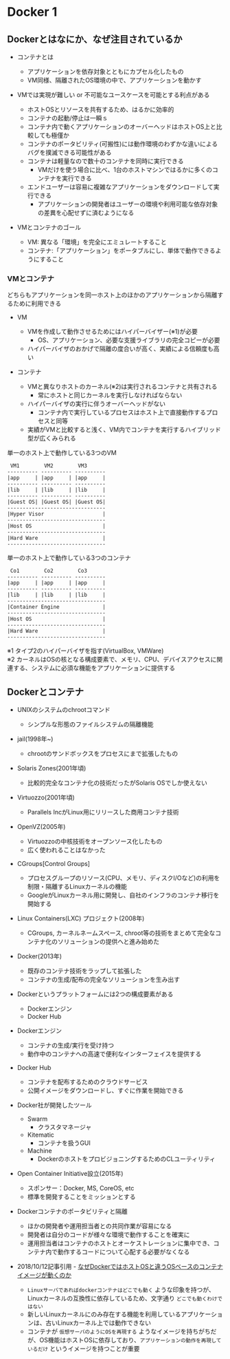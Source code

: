 # Docker 1

## Dockerとはなにか、なぜ注目されているか

* コンテナとは
  * アプリケーションを依存対象とともにカプセル化したもの
  * VM同様、隔離されたOS環境の中で、アプリケーションを動かす

* VMでは実現が難しい or 不可能なユースケースを可能とする利点がある
  * ホストOSとリソースを共有するため、はるかに効率的
  * コンテナの起動/停止は一瞬ｓ
  * コンテナ内で動くアプリケーションのオーバーヘッドはホストOS上と比較しても極僅か
  * コンテナのポータビリティ(可搬性)には動作環境のわずかな違いによるバグを撲滅できる可能性がある
  * コンテナは軽量なので数十のコンテナを同時に実行できる
    * VMだけを使う場合に比べ、1台のホストマシンではるかに多くのコンテナを実行できる
  * エンドユーザーは容易に複雑なアプリケーションをダウンロードして実行できる
    * アプリケーションの開発者はユーザーの環境や利用可能な依存対象の差異を心配せずに済むようになる

* VMとコンテナのゴール
  * VM: 異なる「環境」を完全にエミュレートすること
  * コンテナ:「アプリケーション」をポータブルにし、単体で動作できるようにすること

### VMとコンテナ

どちらもアプリケーションを同一ホスト上のほかのアプリケーションから隔離するために利用できる

* VM
  * VMを作成して動作させるためにはハイパーバイザー(※1)が必要
    * OS、アプリケーション、必要な支援ライブラリの完全コピーが必要
  * ハイパーバイザのおかげで隔離の度合いが高く、実績による信頼度も高い

* コンテナ
  * VMと異なりホストのカーネル(※2)は実行されるコンテナと共有される
    * 常にホストと同じカーネルを実行しなければならない
  * ハイパーバイザの実行に伴うオーバーヘッドがない
    * コンテナ内で実行しているプロセスはホスト上で直接動作するプロセスと同等
  * 実績がVMと比較すると浅く、VM内でコンテナを実行するハイブリッド型が広くみられる


単一のホスト上で動作している3つのVM
```
 VM1        VM2        VM3
---------- ---------- ----------
|app     | |app     | |app     |
---------- ---------- ----------
|lib     | |lib     | |lib     |
---------- ---------- ----------
|Guest OS| |Guest OS| |Guest OS|
--------------------------------
|Hyper Visor                   |
--------------------------------
|Host OS                       |
--------------------------------
|Hard Ware                     |
--------------------------------
```
単一のホスト上で動作している3つのコンテナ
```
 Co1        Co2        Co3
---------- ---------- ----------
|app     | |app     | |app     |
---------- ---------- ----------
|lib     | |lib     | |lib     |
--------------------------------
|Container Engine              |
--------------------------------
|Host OS                       |
--------------------------------
|Hard Ware                     |
--------------------------------
```

※1 タイプ2のハイパーバイザを指す(VirtualBox, VMWare)  
※2 カーネルはOSの核となる構成要素で、メモリ、CPU、デバイスアクセスに関連する、システムに必須な機能をアプリケーションに提供する

## Dockerとコンテナ

* UNIXのシステムのchrootコマンド
  * シンプルな形態のファイルシステムの隔離機能

* jail(1998年~)
  * chrootのサンドボックスをプロセスにまで拡張したもの

* Solaris Zones(2001年頃)
  * 比較的完全なコンテナ化の技術だったがSolaris OSでしか使えない

* Virtuozzo(2001年頃)
  * Parallels IncがLinux用にリリースした商用コンテナ技術

* OpenVZ(2005年)
  * Virtuozzoの中核技術をオープンソース化したもの
  * 広く使われることはなかった

* CGroups[Control Groups]
  * プロセスグループのリソース(CPU、メモリ、ディスクI/Oなど)の利用を制限・隔離するLinuxカーネルの機能
  * GoogleがLinuxカーネル用に開発し、自社のインフラのコンテナ移行を開始する

* Linux Containers(LXC) プロジェクト(2008年)
  * CGroups, カーネルネームスペース, chroot等の技術をまとめて完全なコンテナ化のソリューションの提供へと進み始めた

* Docker(2013年)
  * 既存のコンテナ技術をラップして拡張した
  * コンテナの生成/配布の完全なソリューションを生み出す

* Dockerというプラットフォームには2つの構成要素がある
  * Dockerエンジン
  * Docker Hub

* Dockerエンジン
  * コンテナの生成/実行を受け持つ
  * 動作中のコンテナへの高速で便利なインターフェイスを提供する

* Docker Hub
  * コンテナを配布するためのクラウドサービス
  * 公開イメージをダウンロードし、すぐに作業を開始できる

* Docker社が開発したツール
  * Swarm
    * クラスタマネージャ
  * Kitematic
    * コンテナを扱うGUI
  * Machine
    * DockerのホストをプロビジョニングするためのCLユーティリティ

* Open Container Initiative設立(2015年)
  * スポンサー：Docker, MS, CoreOS, etc
  * 標準を開発することをミッションとする

* Dockerコンテナのポータビリティと隔離
  * ほかの開発者や運用担当者との共同作業が容易になる
  * 開発者は自分のコードが様々な環境で動作することを確実に
  * 運用担当者はコンテナのホストとオーケストレーションに集中でき、コンテナ内で動作するコードについて心配する必要がなくなる

* 2018/10/12記事引用 - [なぜDockerではホストOSと違うOSベースのコンテナイメージが動くのか](https://qiita.com/kirikunix/items/33414240b4cacee362da?utm_source=Qiita%E3%83%8B%E3%83%A5%E3%83%BC%E3%82%B9&utm_campaign=78de5bac45-Qiita_newsletter_334_10_24_2018&utm_medium=email&utm_term=0_e44feaa081-78de5bac45-33550453)
  * `Linuxサーバであればdockerコンテナはどこでも動く` ような印象を持つが、Linuxカーネルの互換性に依存しているため、文字通り `どこでも動くわけではない`
  * 新しいLinuxカーネルにのみ存在する機能を利用しているアプリケーションは、古いLinuxカーネル上では動作できない
  * コンテナが `仮想サーバのようにOSを再現する` ようなイメージを持ちがちだが、OS機能はホストOSに依存しており、`アプリケーションの動作を再現しているだけ` というイメージを持つことが重要